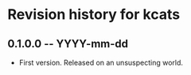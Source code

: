 # Revision history for kcats

## 0.1.0.0 -- YYYY-mm-dd

* First version. Released on an unsuspecting world.
